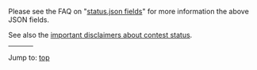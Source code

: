 Please see the
FAQ on "[status.json fields](faq.html#status_json)"
for more information the above JSON fields.

See also the
[important disclaimers about contest status](next/index.html#important-disclaimers-about-contest-status).


<hr style="width:10%;text-align:left;margin-left:0">

Jump to: [top](#)


<!--

    Copyright © 1984-2024 by Landon Curt Noll. All Rights Reserved.

    You are free to share and adapt this file under the terms of this license:

        Creative Commons Attribution-ShareAlike 4.0 International (CC BY-SA 4.0)

    For more information, see:

        https://creativecommons.org/licenses/by-sa/4.0/

-->
